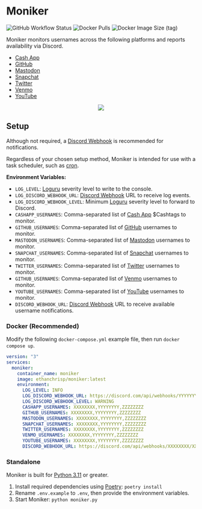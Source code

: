 # Moniker

![GitHub Workflow Status](https://img.shields.io/github/actions/workflow/status/EthanC/Moniker/ci.yml?branch=main) ![Docker Pulls](https://img.shields.io/docker/pulls/ethanchrisp/moniker?label=Docker%20Pulls) ![Docker Image Size (tag)](https://img.shields.io/docker/image-size/ethanchrisp/moniker/latest?label=Docker%20Image%20Size)

Moniker monitors usernames across the following platforms and reports availability via Discord.

-   [Cash App](https://cash.app/)
-   [GitHub](https://github.com/)
-   [Mastodon](https://mastodon.social/)
-   [Snapchat](https://www.snapchat.com/)
-   [Twitter](https://twitter.com/)
-   [Venmo](https://venmo.com/)
-   [YouTube](https://youtube.com/)

<p align="center">
    <img src="https://i.imgur.com/OzxHboR.png" draggable="false">
</p>

## Setup

Although not required, a [Discord Webhook](https://support.discord.com/hc/en-us/articles/228383668-Intro-to-Webhooks) is recommended for notifications.

Regardless of your chosen setup method, Moniker is intended for use with a task scheduler, such as [cron](https://crontab.guru/).

**Environment Variables:**

-   `LOG_LEVEL`: [Loguru](https://loguru.readthedocs.io/en/stable/api/logger.html) severity level to write to the console.
-   `LOG_DISCORD_WEBHOOK_URL`: [Discord Webhook](https://support.discord.com/hc/en-us/articles/228383668-Intro-to-Webhooks) URL to receive log events.
-   `LOG_DISCORD_WEBHOOK_LEVEL`: Minimum [Loguru](https://loguru.readthedocs.io/en/stable/api/logger.html) severity level to forward to Discord.
-   `CASHAPP_USERNAMES`: Comma-separated list of [Cash App](https://cash.app/) $Cashtags to monitor.
-   `GITHUB_USERNAMES`: Comma-separated list of [GitHub](https://github.com/) usernames to monitor.
-   `MASTODON_USERNAMES`: Comma-separated list of [Mastodon](https://mastodon.social/) usernames to monitor.
-   `SNAPCHAT_USERNAMES`: Comma-separated list of [Snapchat](https://www.snapchat.com/) usernames to monitor.
-   `TWITTER_USERNAMES`: Comma-separated list of [Twitter](https://twitter.com/) usernames to monitor.
-   `GITHUB_USERNAMES`: Comma-separated list of [Venmo](https://venmo.com/) usernames to monitor.
-   `YOUTUBE_USERNAMES`: Comma-separated list of [YouTube](https://youtube.com/) usernames to monitor.
-   `DISCORD_WEBHOOK_URL`: [Discord Webhook](https://support.discord.com/hc/en-us/articles/228383668-Intro-to-Webhooks) URL to receive available username notifications.

### Docker (Recommended)

Modify the following `docker-compose.yml` example file, then run `docker compose up`.

```yml
version: "3"
services:
  moniker:
    container_name: moniker
    image: ethanchrisp/moniker:latest
    environment:
      LOG_LEVEL: INFO
      LOG_DISCORD_WEBHOOK_URL: https://discord.com/api/webhooks/YYYYYYYY/YYYYYYYY
      LOG_DISCORD_WEBHOOK_LEVEL: WARNING
      CASHAPP_USERNAMES: XXXXXXXX,YYYYYYYY,ZZZZZZZZ
      GITHUB_USERNAMES: XXXXXXXX,YYYYYYYY,ZZZZZZZZ
      MASTODON_USERNAMES: XXXXXXXX,YYYYYYYY,ZZZZZZZZ
      SNAPCHAT_USERNAMES: XXXXXXXX,YYYYYYYY,ZZZZZZZZ
      TWITTER_USERNAMES: XXXXXXXX,YYYYYYYY,ZZZZZZZZ
      VENMO_USERNAMES: XXXXXXXX,YYYYYYYY,ZZZZZZZZ
      YOUTUBE_USERNAMES: XXXXXXXX,YYYYYYYY,ZZZZZZZZ
      DISCORD_WEBHOOK_URL: https://discord.com/api/webhooks/XXXXXXXX/XXXXXXXX
```

### Standalone

Moniker is built for [Python 3.11](https://www.python.org/) or greater.

1. Install required dependencies using [Poetry](https://python-poetry.org/): `poetry install`
2. Rename `.env.example` to `.env`, then provide the environment variables.
3. Start Moniker: `python moniker.py`
